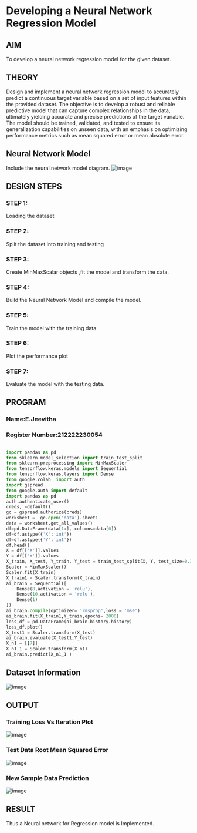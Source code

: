# Developing a Neural Network Regression Model

## AIM

To develop a neural network regression model for the given dataset.

## THEORY

Design and implement a neural network regression model to accurately predict a continuous target variable based on a set of input features within the provided dataset. The objective is to develop a robust and reliable predictive model that can capture complex relationships in the data, ultimately yielding accurate and precise predictions of the target variable. The model should be trained, validated, and tested to ensure its generalization capabilities on unseen data, with an emphasis on optimizing performance metrics such as mean squared error or mean absolute error.

## Neural Network Model

Include the neural network model diagram.
![image](https://github.com/user-attachments/assets/607daa30-d76b-4408-9dda-b4228f5077e1)


## DESIGN STEPS

### STEP 1:

Loading the dataset

### STEP 2:

Split the dataset into training and testing

### STEP 3:

Create MinMaxScalar objects ,fit the model and transform the data.

### STEP 4:

Build the Neural Network Model and compile the model.

### STEP 5:

Train the model with the training data.

### STEP 6:

Plot the performance plot

### STEP 7:

Evaluate the model with the testing data.

## PROGRAM
### Name:E.Jeevitha
### Register Number:212222230054
```python

import pandas as pd
from sklearn.model_selection import train_test_split
from sklearn.preprocessing import MinMaxScaler
from tensorflow.keras.models import Sequential
from tensorflow.keras.layers import Dense
from google.colab  import auth
import gspread
from google.auth import default
import pandas as pd
auth.authenticate_user()
creds,_=default()
gc = gspread.authorize(creds)
worksheet =  gc.open('data').sheet1
data = worksheet.get_all_values()
df=pd.DataFrame(data[1:], columns=data[0])
df=df.astype({'X':'int'})
df=df.astype({'Y':'int'})
df.head()
X = df[['X']].values
Y = df[['Y']].values
X_train, X_test, Y_train, Y_test = train_test_split(X, Y, test_size=0.33, random_state=33)
Scaler = MinMaxScaler()
Scaler.fit(X_train)
X_train1 = Scaler.transform(X_train)
ai_brain = Sequential([
    Dense(8,activation = 'relu'),
    Dense(10,activation = 'relu'),
    Dense(1)
])
ai_brain.compile(optimizer= 'rmsprop',loss = 'mse')
ai_brain.fit(X_train1,Y_train,epochs= 2000)
loss_df = pd.DataFrame(ai_brain.history.history)
loss_df.plot()
X_test1 = Scaler.transform(X_test)
ai_brain.evaluate(X_test1,Y_test)
X_n1 = [[7]]
X_n1_1 = Scaler.transform(X_n1)
ai_brain.predict(X_n1_1 )

```
## Dataset Information

![image](https://github.com/user-attachments/assets/a6829eb3-f318-4c4b-9010-2c15a83e2a46)


## OUTPUT

### Training Loss Vs Iteration Plot

![image](https://github.com/user-attachments/assets/9fc7f3ce-ec80-4e96-b5f5-97f5f616a0b9)


### Test Data Root Mean Squared Error

![image](https://github.com/user-attachments/assets/ea9d1ac7-7bfb-4bb4-bbfd-0c04a814a1a8)


### New Sample Data Prediction

![image](https://github.com/user-attachments/assets/c5497ca1-6a8a-4de6-878d-20f44407f275)


## RESULT

Thus a Neural network for Regression model is Implemented.
